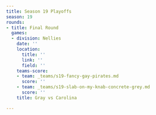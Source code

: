 ```yaml
---
title: Season 19 Playoffs
season: 19
rounds:
- title: Final Round
  games:
  - division: Nellies
    date: ''
    location:
      title: ''
      link: ''
      field: ''
    teams-score:
    - team: _teams/s19-fancy-gay-pirates.md
      score: ''
    - team: _teams/s19-slab-on-my-knab-concrete-grey.md
      score: ''
    title: Gray vs Carolina

---
```

